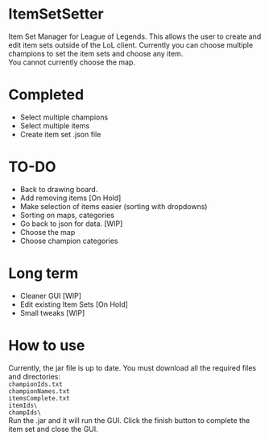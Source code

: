 # ItemSetSetter
Item Set Manager for League of Legends. This allows the user to create and edit item sets outside of the LoL client.
Currently you can choose multiple champions to set the item sets and choose any item.  
You cannot currently choose the map.

# Completed
* Select multiple champions
* Select multiple items
* Create item set .json file

# TO-DO
* Back to drawing board.
* Add removing items [On Hold]
* Make selection of items easier (sorting with dropdowns)
* Sorting on maps, categories
* Go back to json for data. [WIP]
* Choose the map
* Choose champion categories

# Long term
* Cleaner GUI [WIP]
* Edit existing Item Sets [On Hold]
* Small tweaks [WIP]

# How to use
Currently, the jar file is up to date. You must download all the required files and directories:  
    `championIds.txt`  
    `championNames.txt`  
    `itemsComplete.txt`  
    `itemIds\`  
    `champIds\`  
Run the .jar and it will run the GUI. Click the finish button to complete the item set and close the GUI.
